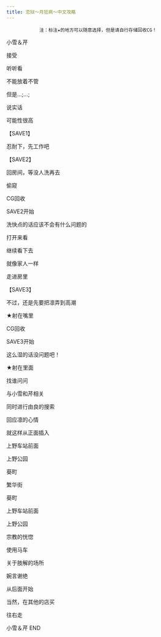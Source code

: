 ```yaml
---
title: 恋狱～月狂病～中文攻略
---
```


                注：标注★的地方可以随意选择，但是请自行存储回收CG！



小雪＆芹



接受

听听看

不能放着不管

但是…;…;

说实话

可能性很高

【SAVE1】

忍耐下，先工作吧

【SAVE2】

回房间，等没人洗再去

偷窥



CG回收



SAVE2开始



洗快点的话应该不会有什么问题的

打开来看

继续看下去

就像家人一样

走进房里

【SAVE3】

不过，还是先要把凛弄到高潮

★射在嘴里



CG回收



SAVE3开始



这么湿的话没问题吧！

★射在里面

找谁问问

与小雪和芹相关

同时进行由良的搜索

回应凛的心情

就这样从正面插入

上野车站前面

上野公园

葵町

繁华街

葵町

上野车站前面

上野公园

宗教的恍惚

使用马车

关于肢解的场所

婉言谢绝

从后面开始

当然，在其他的店买

往右走



小雪＆芹 END




              
